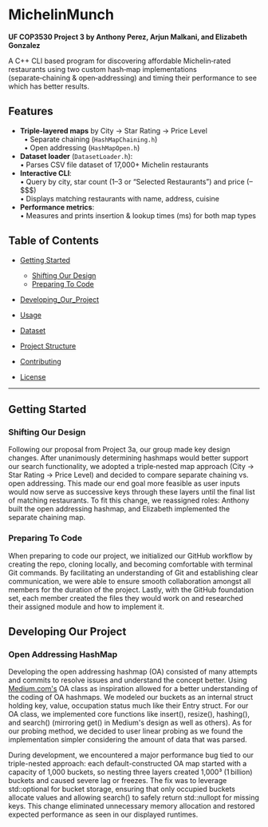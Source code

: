   # MichelinMunch
  **UF COP3530 Project 3 by Anthony Perez, Arjun Malkani, and Elizabeth Gonzalez**

A C++ CLI based program for discovering affordable Michelin‑rated restaurants using two custom hash‑map implementations (separate‑chaining & open‑addressing) and timing their performance to see which has better results.

## Features

- **Triple‑layered maps** by City → Star Rating → Price Level   
  &nbsp;&nbsp;• Separate chaining (`HashMapChaining.h`)  
  &nbsp;&nbsp;• Open addressing (`HashMapOpen.h`)  
- **Dataset loader** (`DatasetLoader.h`):  
  • Parses CSV file dataset of 17,000+ Michelin restaurants
- **Interactive CLI**:  
  • Query by city, star count (1–3 or “Selected Restaurants”) and price ($–$$$$)  
  • Displays matching restaurants with name, address, cuisine
- **Performance metrics**:  
  • Measures and prints insertion & lookup times (ms) for both map types

## Table of Contents

- [Getting Started](#getting-started)
   - [Shifting Our Design](#shifting-our-design)
   - [Preparing To Code](#preparing-to-code)
		
- [Developing_Our_Project](#developing-our-project)  
- [Usage](#usage)  
- [Dataset](#dataset)  
- [Project Structure](#project-structure)  
- [Contributing](#contributing)  
- [License](#license)

---

## Getting Started

### Shifting Our Design ###
Following our proposal from Project 3a, our group made key design changes. After unanimously determining hashmaps would better support our search functionality, we adopted a triple‑nested map approach (City → Star Rating → Price Level) and decided to compare separate chaining vs. open addressing. This made our end goal more feasible as user inputs would now serve as successive keys through these layers until the final list of matching restaurants. To fit this change, we reassigned roles: Anthony built the open addressing hashmap, and Elizabeth implemented the separate chaining map.

### Preparing To Code ###
When preparing to code our project, we initialized our GitHub workflow by creating the repo, cloning locally, and becoming comfortable with terminal Git commands. By facilitating an understanding of Git and establishing clear communication, we were able to ensure smooth collaboration amongst all members for the duration of the project. Lastly, with the GitHub foundation set, each member created the files they would work on and researched their assigned module and how to implement it. 

## Developing Our Project

### Open Addressing HashMap
Developing the open addressing hashmap (OA) consisted of many attempts and commits to resolve issues and understand the concept better. Using [Medium.com's](https://medium.com/@omerhalidcinar/building-your-own-hashmap-in-c-open-addressing-separate-chaining-implementations-ead22ca955c2) OA class as inspiration allowed for a better understanding of the coding of OA hashmaps. We modeled our buckets as an internal struct holding key, value, occupation status much like their Entry struct. For our OA class, we implemented core functions like insert(), resize(), hashing(), and search() (mirroring get() in Medium's design as well as others). As for our probing method, we decided to user linear probing as we found the implementation simpler considering the amount of data that was parsed.

During development, we encountered a major performance bug tied to our triple-nested approach: each default-constructed OA map started with a capacity of 1,000 buckets, so nesting three layers created 1,000³ (1 billion) buckets and caused severe lag or freezes. The fix was to leverage std::optional<Value> for bucket storage, ensuring that only occupied buckets allocate values and allowing search() to safely return std::nullopt for missing keys. This change eliminated unnecessary memory allocation and restored expected performance as seen in our displayed runtimes.
